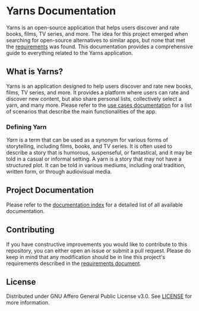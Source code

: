 # Yarns Documentation

Yarns is an open-source application that helps users discover and rate books, films, TV series, and more.
The idea for this project emerged when searching for open-source alternatives to similar apps, but none that met the [requirements](./docs/development/analysis/requirements.md) was found.
This documentation provides a comprehensive guide to everything related to the Yarns application.

## What is Yarns?

Yarns is an application designed to help users discover and rate new books, films, TV series, and more.
It provides a platform where users can rate and discover new content, but also share personal lists, collectively select a yarn, and many more.
Please refer to the [use cases documentation](./docs/development/analysis/use-cases.md) for a list of scenarios that describe the main functionalities of the app.

### Defining Yarn

*Yarn* is a term that can be used as a synonym for various forms of storytelling, including films, books, and TV series.
It is often used to describe a story that is humorous, suspenseful, or fantastical, and it may be told in a casual or informal setting.
A yarn is a story that may not have a structured plot.
It can be told in various mediums, including oral tradition, written form, or through audiovisual media.

## Project Documentation

Please refer to the [documentation index](./docs/index.md) for a detailed list of all available documentation.

## Contributing

If you have constructive improvements you would like to contribute to this repository, you can either open an issue or submit a pull request.
Please do keep in mind that any modification should be in line this project's requirements described in the [requirements document](./docs/development/analysis/requirements.md).

## License

Distributed under GNU Affero General Public License v3.0.
See [LICENSE](./LICENSE) for more information.
